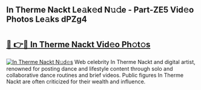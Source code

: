 ## In Therme Nackt Le𝚊k𝚎d N𝚞𝚍e - Part-ZE5 Vid𝚎o Photos Le𝚊ks dPZg4

# <h2><a href="http://fb07dac.evod.top/?m=In+Therme+Nackt">🔗 👉🔴 In Therme Nackt Vid𝚎o Ph𝚘t𝚘s</a></h2>

[![In Therme Nackt N𝚞d𝚎s](https://i.imgur.com/8V9OHl7.gif)](http://fb07dac.evod.top/?m=In+Therme+Nackt)
Web celebrity In Therme Nackt and digital artist, renowned for posting dance and lifestyle content through solo and collaborative dance routines and brief videos. Public figures In Therme Nackt are often criticized for their wealth and influence. 
